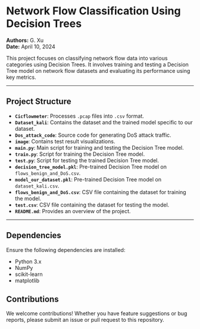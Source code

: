 # Network Flow Classification Using Decision Trees

**Authors:** G. Xu  
**Date:** April 10, 2024  

This project focuses on classifying network flow data into various categories using Decision Trees. It involves training and testing a Decision Tree model on network flow datasets and evaluating its performance using key metrics.

---

## Project Structure

- **`Cicflowmeter`**: Processes `.pcap` files into `.csv` format.
- **`Dataset_kali`**: Contains the dataset and the trained model specific to our dataset.
- **`Dos_attack_code`**: Source code for generating DoS attack traffic.
- **`image`**: Contains test result visualizations.
- **`main.py`**: Main script for training and testing the Decision Tree model.
- **`train.py`**: Script for training the Decision Tree model.
- **`test.py`**: Script for testing the trained Decision Tree model.
- **`decision_tree_model.pkl`**: Pre-trained Decision Tree model on `flows_benign_and_DoS.csv`.
- **`model_our_dataset.pkl`**: Pre-trained Decision Tree model on `dataset_kali.csv`.
- **`flows_benign_and_DoS.csv`**: CSV file containing the dataset for training the model.
- **`test.csv`**: CSV file containing the dataset for testing the model.
- **`README.md`**: Provides an overview of the project.

---

## Dependencies

Ensure the following dependencies are installed:

- Python 3.x  
- NumPy  
- scikit-learn  
- matplotlib  

## Contributions
We welcome contributions! Whether you have feature suggestions or bug reports, please submit an issue or pull request to this repository.

